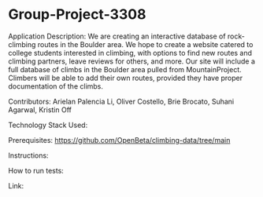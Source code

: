 # Group-Project-3308
Application Description: 
We are creating an interactive database of rock-climbing routes in the Boulder area. We hope to create a website catered to college students interested in climbing, with options to find new routes and climbing partners, leave reviews for others, and more. 
Our site will include a full database of climbs in the Boulder area pulled from MountainProject. Climbers will be able to add their own routes, provided they have proper documentation of the climbs.

Contributors: Arielan Palencia Li, Oliver Costello, Brie Brocato, Suhani Agarwal, Kristin Off

Technology Stack Used:

Prerequisites:
https://github.com/OpenBeta/climbing-data/tree/main

Instructions:

How to run tests:

Link:

